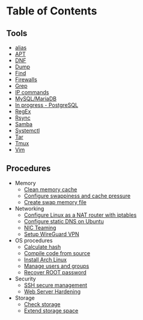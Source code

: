 # Table of Contents

## Tools

* [alias](alias.md)
* [APT](apt.md)
* [DNF](dnf.md)
* [Dump](dump.md)
* [Find](find.md)
* [Firewalls](firewalls.md)
* [Grep](grep.md)
* [IP commands](iproute.md)
* [MySQL/MariaDB](mysql.md)
* [In progress - PostgreSQL](postgresql.md)
* [RegEx](regex.md)
* [Rsync](rsync.md)
* [Samba](smb.md)
* [Systemctl](systemctl.md)
* [Tar](tar.md)
* [Tmux](tmux.md)
* [Vim](vim.md)

## Procedures

* Memory
  * [Clean memory cache](clean-memory-cache.md)
  * [Configure swappiness and cache pressure](swappiness-change.md)
  * [Create swap memory file](swap-memory-file.md)
* Networking
  * [Configure Linux as a NAT router with iptables](nat.md)
  * [Configure static DNS on Ubuntu](ubuntu-static-dns.md)
  * [NIC Teaming](nic-teaming.md)
  * [Setup WireGuard VPN](WireGuard.md)
* OS procedures
  * [Calculate hash](hash-calc.md)
  * [Compile code from source](compile-from-source.md)
  * [Install Arch Linux](install-arch-linux.md)
  * [Manage users and groups](groups.md)
  * [Recover ROOT password](recover-root-password.md)
* Security
  * [SSH secure management](ssh-management.md)
  * [Web Server Hardening](server-hardening.md)
* Storage
  * [Check storage](check-storage.md)
  * [Extend storage space](extend-storage.md)
